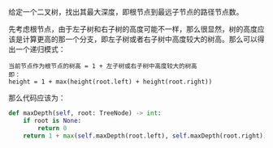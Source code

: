 给定一个二叉树，找出其最大深度，即根节点到最远子节点的路径节点数。

先考虑根节点，由于左子树和右子树的高度可能不一样，那么很显然，树的高度应该是计算更高的那一个分支，即左子树或者右子树中高度较大的树高。那么可以得出一个递归模式：
    
    当前节点作为根节点的树高 = 1 + 左子树或右子树中高度较大的树高
    即：
    height = 1 + max(height(root.left) + height(root.right))
那么代码应该为：
```python
def maxDepth(self, root: TreeNode) -> int:
    if root is None:
        return 0
    return 1 + max(self.maxDepth(root.left), self.maxDepth(root.right))
```

